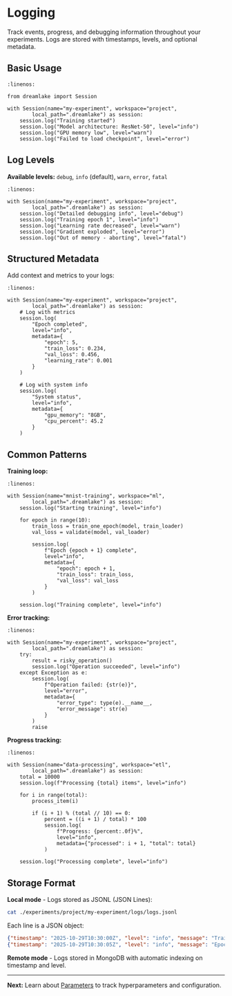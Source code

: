 # Logging

Track events, progress, and debugging information throughout your experiments. Logs are stored with timestamps, levels, and optional metadata.

## Basic Usage

```{code-block} python
:linenos:

from dreamlake import Session

with Session(name="my-experiment", workspace="project",
        local_path=".dreamlake") as session:
    session.log("Training started")
    session.log("Model architecture: ResNet-50", level="info")
    session.log("GPU memory low", level="warn")
    session.log("Failed to load checkpoint", level="error")
```

## Log Levels

**Available levels:** `debug`, `info` (default), `warn`, `error`, `fatal`

```{code-block} python
:linenos:

with Session(name="my-experiment", workspace="project",
        local_path=".dreamlake") as session:
    session.log("Detailed debugging info", level="debug")
    session.log("Training epoch 1", level="info")
    session.log("Learning rate decreased", level="warn")
    session.log("Gradient exploded", level="error")
    session.log("Out of memory - aborting", level="fatal")
```

## Structured Metadata

Add context and metrics to your logs:

```{code-block} python
:linenos:

with Session(name="my-experiment", workspace="project",
        local_path=".dreamlake") as session:
    # Log with metrics
    session.log(
        "Epoch completed",
        level="info",
        metadata={
            "epoch": 5,
            "train_loss": 0.234,
            "val_loss": 0.456,
            "learning_rate": 0.001
        }
    )

    # Log with system info
    session.log(
        "System status",
        level="info",
        metadata={
            "gpu_memory": "8GB",
            "cpu_percent": 45.2
        }
    )
```

## Common Patterns

**Training loop:**

```{code-block} python
:linenos:

with Session(name="mnist-training", workspace="ml",
        local_path=".dreamlake") as session:
    session.log("Starting training", level="info")

    for epoch in range(10):
        train_loss = train_one_epoch(model, train_loader)
        val_loss = validate(model, val_loader)

        session.log(
            f"Epoch {epoch + 1} complete",
            level="info",
            metadata={
                "epoch": epoch + 1,
                "train_loss": train_loss,
                "val_loss": val_loss
            }
        )

    session.log("Training complete", level="info")
```

**Error tracking:**

```{code-block} python
:linenos:

with Session(name="my-experiment", workspace="project",
        local_path=".dreamlake") as session:
    try:
        result = risky_operation()
        session.log("Operation succeeded", level="info")
    except Exception as e:
        session.log(
            f"Operation failed: {str(e)}",
            level="error",
            metadata={
                "error_type": type(e).__name__,
                "error_message": str(e)
            }
        )
        raise
```

**Progress tracking:**

```{code-block} python
:linenos:

with Session(name="data-processing", workspace="etl",
        local_path=".dreamlake") as session:
    total = 10000
    session.log(f"Processing {total} items", level="info")

    for i in range(total):
        process_item(i)

        if (i + 1) % (total // 10) == 0:
            percent = ((i + 1) / total) * 100
            session.log(
                f"Progress: {percent:.0f}%",
                level="info",
                metadata={"processed": i + 1, "total": total}
            )

    session.log("Processing complete", level="info")
```

## Storage Format

**Local mode** - Logs stored as JSONL (JSON Lines):

```bash
cat ./experiments/project/my-experiment/logs/logs.jsonl
```

Each line is a JSON object:

```json
{"timestamp": "2025-10-29T10:30:00Z", "level": "info", "message": "Training started", "metadata": null, "sequenceNumber": 0}
{"timestamp": "2025-10-29T10:30:05Z", "level": "info", "message": "Epoch 1 complete", "metadata": {"train_loss": 0.5}, "sequenceNumber": 1}
```

**Remote mode** - Logs stored in MongoDB with automatic indexing on timestamp and level.

---

**Next:** Learn about [Parameters](parameters.md) to track hyperparameters and configuration.
